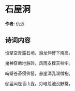 # 石屋洞

**作者**: 仇远

## 诗词内容

谁擘空青露石坳，游龙伸臂下南高。

鬼神穿凿地脉碎，风雨支撑天柱牢。

峭壁苍苔侵佛髻，悬崖滴乳湿僧袍。

伽蓝闻是香山叟，灯暗荒池没野蒿。


